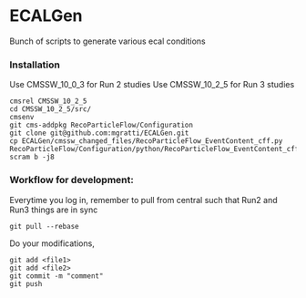 # ECALGen
Bunch of scripts to generate various ecal conditions

### Installation

Use CMSSW_10_0_3 for Run 2 studies
Use CMSSW_10_2_5 for Run 3 studies
```
cmsrel CMSSW_10_2_5
cd CMSSW_10_2_5/src/
cmsenv
git cms-addpkg RecoParticleFlow/Configuration
git clone git@github.com:mgratti/ECALGen.git
cp ECALGen/cmssw_changed_files/RecoParticleFlow_EventContent_cff.py RecoParticleFlow/Configuration/python/RecoParticleFlow_EventContent_cff.py
scram b -j8
```

### Workflow for development:
Everytime you log in, remember to pull from central such that Run2 and Run3 things are in sync

```
git pull --rebase
```

Do your modifications, 
```
git add <file1>
git add <file2>
git commit -m "comment"
git push
```
